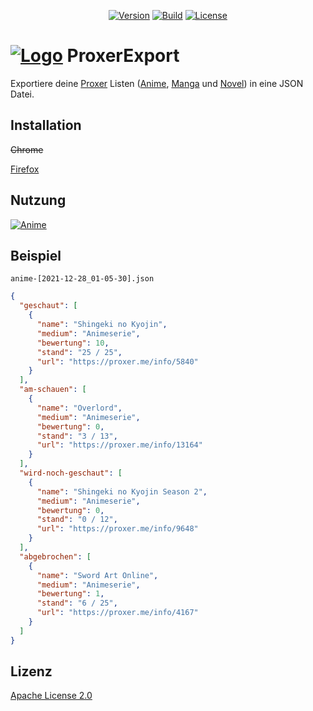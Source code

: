 <p align="center">
    <a href="https://github.com/PryosCode/ProxerExport/tags"><img src="https://img.shields.io/github/v/release/PryosCode/ProxerExport?label=Version" alt="Version"></a>
    <a href="https://github.com/PryosCode/ProxerExport/actions/workflows/build.yml"><img alt="Build" src="https://github.com/PryosCode/ProxerExport/actions/workflows/build.yml/badge.svg"></a>
    <a href="https://github.com/PryosCode/ProxerExport/blob/master/LICENSE"><img src="https://img.shields.io/github/license/PryosCode/ProxerExport?label=License" alt="License"></a>
</p>

# <a href="https://github.com/PryosCode/ProxerExport/blob/master/src/logo.png"><img src="https://github.com/PryosCode/ProxerExport/raw/master/src/logo.png" alt="Logo"></a> ProxerExport

Exportiere deine [Proxer](https://proxer.me) Listen ([Anime](https://proxer.me/ucp?s=anime), [Manga](https://proxer.me/ucp?s=manga) und [Novel](https://proxer.me/ucp?s=novel)) in eine JSON Datei.

## Installation

~~Chrome~~

[Firefox](https://addons.mozilla.org/firefox/addon/proxerexport/)

## Nutzung

[![Anime](https://github.com/PryosCode/ProxerExport/raw/master/img/export.png)](https://proxer.me/ucp?s=anime)

## Beispiel

```
anime-[2021-12-28_01-05-30].json
```

```json
{
  "geschaut": [
    {
      "name": "Shingeki no Kyojin",
      "medium": "Animeserie",
      "bewertung": 10,
      "stand": "25 / 25",
      "url": "https://proxer.me/info/5840"
    }
  ],
  "am-schauen": [
    {
      "name": "Overlord",
      "medium": "Animeserie",
      "bewertung": 0,
      "stand": "3 / 13",
      "url": "https://proxer.me/info/13164"
    }
  ],
  "wird-noch-geschaut": [
    {
      "name": "Shingeki no Kyojin Season 2",
      "medium": "Animeserie",
      "bewertung": 0,
      "stand": "0 / 12",
      "url": "https://proxer.me/info/9648"
    }
  ],
  "abgebrochen": [
    {
      "name": "Sword Art Online",
      "medium": "Animeserie",
      "bewertung": 1,
      "stand": "6 / 25",
      "url": "https://proxer.me/info/4167"
    }
  ]
}
```

## Lizenz

[Apache License 2.0](https://github.com/PryosCode/ProxerExport/blob/master/LICENSE)
